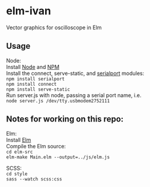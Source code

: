 # elm-ivan
Vector graphics for oscilloscope in Elm

## Usage
Node:  
Install [Node](https://nodejs.org/en/) and [NPM](https://www.npmjs.com/)  
Install the connect, serve-static, and [serialport](https://github.com/EmergingTechnologyAdvisors/node-serialport/) modules:  
`npm install serialport`  
`npm install connect`  
`npm install serve-static`  
Run server.js with node, passing a serial port name, i.e.  
`node server.js /dev/tty.usbmodem2752111`

## Notes for working on this repo:
Elm:  
Install [Elm](http://elm-lang.org/)  
Compile the Elm source:  
`cd elm-src`  
`elm-make Main.elm --output=../js/elm.js`

SCSS:  
`cd style`  
`sass --watch scss:css`
